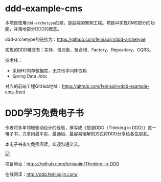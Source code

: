 # ddd-example-cms

本项目使用`ddd-archetype`创建，是后端的案例工程。项目中实现CMS部分的功能，并落地部分DDD的概念。

ddd-archetype的链接为：https://github.com/feiniaojin/ddd-archetype

实现的DDD概念有：实体、值对象、聚合根、Factory、Repository、CQRS。

技术栈：

- 采用H2内存数据库，无其他中间件依赖
- Spring Data Jdbc

对应的前端工程GitHub地址：https://github.com/feiniaojin/ddd-example-cms-front
 
# DDD学习免费电子书

作者将多年领域驱动设计的经验，撰写成《悟道DDD（Thinking in DDD）》这一电子书，力求用最平实、最通俗、最容易理解的方式将DDD分享给各位朋友。

本电子书永久免费阅读，欢迎沟通交流。

![](https://s3.cn-north-1.jdcloud-oss.com/shendengbucket1/2023-05-25-11-28nVq0QzwtN28CZ5rw.png)

项目地址：https://github.com/feiniaojin/Thinking-in-DDD 

在线阅读：http://ddd.feiniaojin.com/
